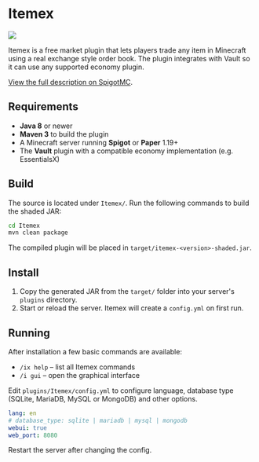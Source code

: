 # Itemex

<img src="https://ipfs.ome.sh/ipfs/QmPhxsvnTvK9MD7HoRBouBQavebdepiQpbXp1yXvq6j3Yn/"/>

Itemex is a free market plugin that lets players trade any item in Minecraft using a real exchange style order book. The plugin integrates with Vault so it can use any supported economy plugin.

[View the full description on SpigotMC](https://www.spigotmc.org/resources/itemex-item-exchange-free-market-plugin-like-a-stock-or-crypto-exchange-with-mc-items.108398/).

## Requirements

* **Java 8** or newer
* **Maven 3** to build the plugin
* A Minecraft server running **Spigot** or **Paper** 1.19+
* The **Vault** plugin with a compatible economy implementation (e.g. EssentialsX)

## Build

The source is located under `Itemex/`. Run the following commands to build the shaded JAR:

```bash
cd Itemex
mvn clean package
```

The compiled plugin will be placed in `target/itemex-<version>-shaded.jar`.

## Install

1. Copy the generated JAR from the `target/` folder into your server's `plugins` directory.
2. Start or reload the server. Itemex will create a `config.yml` on first run.

## Running

After installation a few basic commands are available:

* `/ix help` – list all Itemex commands
* `/i gui` – open the graphical interface

Edit `plugins/Itemex/config.yml` to configure language, database type (SQLite, MariaDB, MySQL or MongoDB) and other options.

```yaml
lang: en
# database_type: sqlite | mariadb | mysql | mongodb
webui: true
web_port: 8080
```

Restart the server after changing the config.

